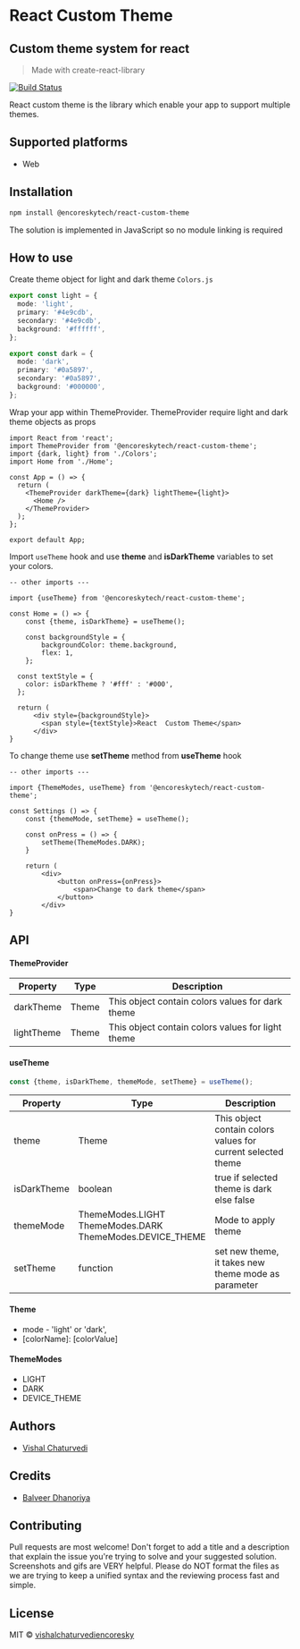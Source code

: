 # React  Custom Theme
## Custom theme system for react 

> Made with create-react-library

[![Build Status](https://travis-ci.org/joemccann/dillinger.svg?branch=master)](https://travis-ci.org/joemccann/dillinger)

React  custom theme is the library which enable your app to support multiple themes.
## Supported platforms
- Web

## Installation

```sh
npm install @encoreskytech/react-custom-theme
```
The solution is implemented in JavaScript so no  module linking is required

## How to use

Create theme object for light and dark theme ```Colors.js```
```ts
export const light = {
  mode: 'light',
  primary: '#4e9cdb',
  secondary: '#4e9cdb',
  background: '#ffffff',
};

export const dark = {
  mode: 'dark',
  primary: '#0a5897',
  secondary: '#0a5897',
  background: '#000000',
};

```

Wrap your app within ThemeProvider. ThemeProvider require light and dark theme objects as props
```tsx
import React from 'react';
import ThemeProvider from '@encoreskytech/react-custom-theme';
import {dark, light} from './Colors';
import Home from './Home';

const App = () => {
  return (
    <ThemeProvider darkTheme={dark} lightTheme={light}>
      <Home />
    </ThemeProvider>
  );
};

export default App;
```

Import  ```useTheme``` hook and use **theme** and **isDarkTheme** variables to set your colors.
```tsx
-- other imports ---

import {useTheme} from '@encoreskytech/react-custom-theme';

const Home = () => {
    const {theme, isDarkTheme} = useTheme();

    const backgroundStyle = {
        backgroundColor: theme.background,
        flex: 1,
    };

  const textStyle = {
    color: isDarkTheme ? '#fff' : '#000',
  };
  
  return (
      <div style={backgroundStyle}>
        <span style={textStyle}>React  Custom Theme</span>
      </div>
}
```

To change theme use **setTheme** method from **useTheme** hook
```tsx
-- other imports ---

import {ThemeModes, useTheme} from '@encoreskytech/react-custom-theme';

const Settings () => {
    const {themeMode, setTheme} = useTheme();
    
    const onPress = () => {
        setTheme(ThemeModes.DARK);
    }
    
    return (
        <div>
            <button onPress={onPress}>
                <span>Change to dark theme</span>
            </button>
        </div>
}
```

## API
#### ThemeProvider
Property | Type | Description
--- | --- | --- |
darkTheme | Theme | This object contain colors values for dark theme
lightTheme | Theme | This object contain colors values for light theme

#### useTheme
```ts
const {theme, isDarkTheme, themeMode, setTheme} = useTheme();
```
Property | Type | Description
--- | --- | --- |
theme | Theme | This object contain colors values for current selected theme
isDarkTheme | boolean | true if selected theme is dark else false
themeMode | ThemeModes.LIGHT<br/>ThemeModes.DARK<br/>ThemeModes.DEVICE_THEME | Mode to apply theme
setTheme | function | set new theme, it takes new theme mode as parameter

#### Theme
- mode -  'light' or 'dark',
- \[colorName]: [colorValue]

#### ThemeModes
- LIGHT
- DARK
- DEVICE_THEME

## Authors
- [Vishal Chaturvedi](https://github.com/vishalchaturvediencoresky)

## Credits
- [Balveer Dhanoriya](https://github.com/estbalveer)

## Contributing
Pull requests are most welcome! Don't forget to add a title and a description that explain the issue you're trying to solve and your suggested solution. Screenshots and gifs are VERY helpful. Please do NOT format the files as we are trying to keep a unified syntax and the reviewing process fast and simple.

## License

MIT © [vishalchaturvediencoresky](https://github.com/vishalchaturvediencoresky)
